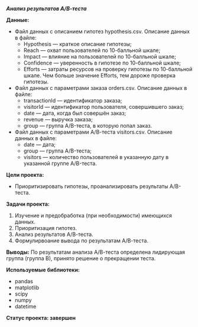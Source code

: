 ***Анализ результатов А/В-теста***

**Данные:**
- Файл данных с описанием гипотез hypothesis.csv. Описание данных в файле:
	- Hypothesis — краткое описание гипотезы;
	- Reach — охват пользователей по 10-балльной шкале;
	- Impact — влияние на пользователей по 10-балльной шкале;
	- Confidence — уверенность в гипотезе по 10-балльной шкале;
	- Efforts — затраты ресурсов на проверку гипотезы по 10-балльной шкале. Чем больше значение Efforts, тем дороже проверка гипотезы.
- Файл данных с параметрами заказа orders.csv. Описание данных в файле:	
	- transactionId — идентификатор заказа;
	- visitorId — идентификатор пользователя, совершившего заказ;
	- date — дата, когда был совершён заказ;
	- revenue — выручка заказа;
	- group — группа A/B-теста, в которую попал заказ.
- Файл данных с параметрами А/В-теста visitors.csv. Описание данных в файле:
	- date — дата;
	- group — группа A/B-теста;
	- visitors — количество пользователей в указанную дату в указанной группе A/B-теста.
	
**Цели проекта:**

- Приоритизировать гипотезы, проанализировать результаты А/В-теста.

**Задачи проекта:**
1. Изучение и предобработка (при необходимости) имеющихся данных.
2. Приоритизация гипотез.
3. Анализ результатов А/В-теста.
4. Формулирвоание вывода по результатам А/В-теста.

**Выводы:**
По результатам анализа А/В-теста определена лидирующая группа (группа В), принято решение о прекращении теста. 

**Используемые библиотеки:**
- pandas
- matplotlib
- scipy
- numpy
- datetime

**Статус проекта: завершен**
